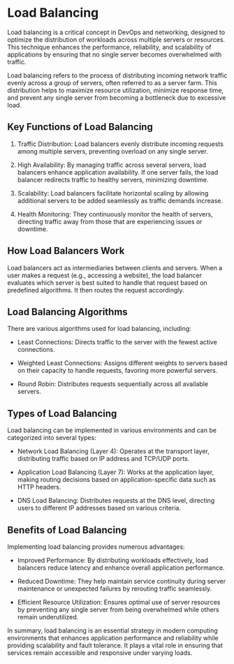 
# Load Balancing

Load balancing is a critical concept in DevOps and networking, designed to optimize the distribution of workloads across multiple servers or resources. This technique enhances the performance, reliability, and scalability of applications by ensuring that no single server becomes overwhelmed with traffic.


Load balancing refers to the process of distributing incoming network traffic evenly across a group of servers, often referred to as a server farm. This distribution helps to maximize resource utilization, minimize response time, and prevent any single server from becoming a bottleneck due to excessive load.

## Key Functions of Load Balancing
1. Traffic Distribution: 
Load balancers evenly distribute incoming requests among multiple servers, preventing overload on any single server.

2. High Availability:
By managing traffic across several servers, load balancers enhance application availability. If one server fails, the load balancer redirects traffic to healthy servers, minimizing downtime.

3. Scalability: 
Load balancers facilitate horizontal scaling by allowing additional servers to be added seamlessly as traffic demands increase.

4. Health Monitoring: 
They continuously monitor the health of servers, directing traffic away from those that are experiencing issues or downtime.

## How Load Balancers Work
Load balancers act as intermediaries between clients and servers. When a user makes a request (e.g., accessing a website), the load balancer evaluates which server is best suited to handle that request based on predefined algorithms. It then routes the request accordingly.

## Load Balancing Algorithms
There are various algorithms used for load balancing, including:

- Least Connections: Directs traffic to the server with the fewest active connections.

- Weighted Least Connections: Assigns different weights to servers based on their capacity to handle requests, favoring more powerful servers.

- Round Robin: Distributes requests sequentially across all available servers.

## Types of Load Balancing
Load balancing can be implemented in various environments and can be categorized into several types:

- Network Load Balancing (Layer 4): Operates at the transport layer, distributing traffic based on IP address and TCP/UDP ports.

- Application Load Balancing (Layer 7): Works at the application layer, making routing decisions based on application-specific data such as HTTP headers.

- DNS Load Balancing: Distributes requests at the DNS level, directing users to different IP addresses based on various criteria.

## Benefits of Load Balancing
Implementing load balancing provides numerous advantages:

- Improved Performance: By distributing workloads effectively, load balancers reduce latency and enhance overall application performance.

- Reduced Downtime: They help maintain service continuity during server maintenance or unexpected failures by rerouting traffic seamlessly.

- Efficient Resource Utilization: Ensures optimal use of server resources by preventing any single server from being overwhelmed while others remain underutilized.

In summary, load balancing is an essential strategy in modern computing environments that enhances application performance and reliability while providing scalability and fault tolerance. It plays a vital role in ensuring that services remain accessible and responsive under varying loads.